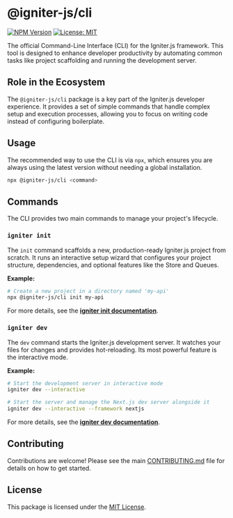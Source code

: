 # @igniter-js/cli

[![NPM Version](https://img.shields.io/npm/v/@igniter-js/cli.svg)](https://www.npmjs.com/package/@igniter-js/cli)
[![License: MIT](https://img.shields.io/badge/License-MIT-yellow.svg)](https://opensource.org/licenses/MIT)

The official Command-Line Interface (CLI) for the Igniter.js framework. This tool is designed to enhance developer productivity by automating common tasks like project scaffolding and running the development server.

## Role in the Ecosystem

The `@igniter-js/cli` package is a key part of the Igniter.js developer experience. It provides a set of simple commands that handle complex setup and execution processes, allowing you to focus on writing code instead of configuring boilerplate.

## Usage

The recommended way to use the CLI is via `npx`, which ensures you are always using the latest version without needing a global installation.

```bash
npx @igniter-js/cli <command>
```

## Commands

The CLI provides two main commands to manage your project's lifecycle.

### `igniter init`

The `init` command scaffolds a new, production-ready Igniter.js project from scratch. It runs an interactive setup wizard that configures your project structure, dependencies, and optional features like the Store and Queues.

**Example:**
```bash
# Create a new project in a directory named 'my-api'
npx @igniter-js/cli init my-api
```

For more details, see the **[igniter init documentation](https://github.com/felipebarcelospro/igniter-js/wiki/05-CLI-and-Tooling/01-igniter-init.md)**.

### `igniter dev`

The `dev` command starts the Igniter.js development server. It watches your files for changes and provides hot-reloading. Its most powerful feature is the interactive mode.

**Example:**
```bash
# Start the development server in interactive mode
igniter dev --interactive

# Start the server and manage the Next.js dev server alongside it
igniter dev --interactive --framework nextjs
```

For more details, see the **[igniter dev documentation](https://github.com/felipebarcelospro/igniter-js/wiki/05-CLI-and-Tooling/02-igniter-dev.md)**.

## Contributing

Contributions are welcome! Please see the main [CONTRIBUTING.md](/CONTRIBUTING.md) file for details on how to get started.

## License

This package is licensed under the [MIT License](/LICENSE).